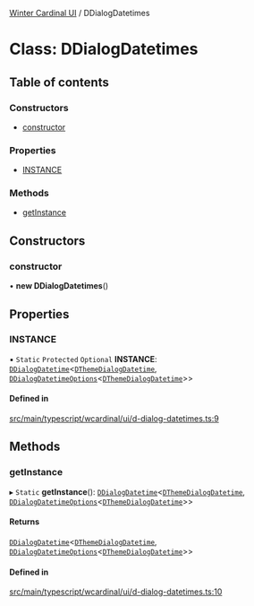 [Winter Cardinal UI](../README.md) / DDialogDatetimes

# Class: DDialogDatetimes

## Table of contents

### Constructors

- [constructor](DDialogDatetimes.md#constructor)

### Properties

- [INSTANCE](DDialogDatetimes.md#instance)

### Methods

- [getInstance](DDialogDatetimes.md#getinstance)

## Constructors

### constructor

• **new DDialogDatetimes**()

## Properties

### INSTANCE

▪ `Static` `Protected` `Optional` **INSTANCE**: [`DDialogDatetime`](DDialogDatetime.md)<[`DThemeDialogDatetime`](../interfaces/DThemeDialogDatetime.md), [`DDialogDatetimeOptions`](../interfaces/DDialogDatetimeOptions.md)<[`DThemeDialogDatetime`](../interfaces/DThemeDialogDatetime.md)\>\>

#### Defined in

[src/main/typescript/wcardinal/ui/d-dialog-datetimes.ts:9](https://github.com/winter-cardinal/winter-cardinal-ui/blob/v0.154.0/src/main/typescript/wcardinal/ui/d-dialog-datetimes.ts#L9)

## Methods

### getInstance

▸ `Static` **getInstance**(): [`DDialogDatetime`](DDialogDatetime.md)<[`DThemeDialogDatetime`](../interfaces/DThemeDialogDatetime.md), [`DDialogDatetimeOptions`](../interfaces/DDialogDatetimeOptions.md)<[`DThemeDialogDatetime`](../interfaces/DThemeDialogDatetime.md)\>\>

#### Returns

[`DDialogDatetime`](DDialogDatetime.md)<[`DThemeDialogDatetime`](../interfaces/DThemeDialogDatetime.md), [`DDialogDatetimeOptions`](../interfaces/DDialogDatetimeOptions.md)<[`DThemeDialogDatetime`](../interfaces/DThemeDialogDatetime.md)\>\>

#### Defined in

[src/main/typescript/wcardinal/ui/d-dialog-datetimes.ts:10](https://github.com/winter-cardinal/winter-cardinal-ui/blob/v0.154.0/src/main/typescript/wcardinal/ui/d-dialog-datetimes.ts#L10)
